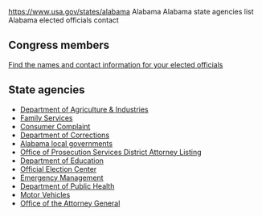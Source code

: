 

https://www.usa.gov/states/alabama
Alabama
Alabama state agencies list
Alabama elected officials contact

Congress members
----------------

[Find the names and contact information for your elected officials](https://www.usa.gov/elected-officials)

State agencies
--------------

* [Department of Agriculture & Industries](https://agi.alabama.gov/)
* [Family Services](https://dhr.alabama.gov/family-services/)
* [Consumer Complaint](https://www.alabamaag.gov/consumer-complaint/)
* [Department of Corrections](https://doc.alabama.gov/)
* [Alabama local governments](https://www.sos.alabama.gov/index.php/city-county-lookup)
* [Office of Prosecution Services District Attorney Listing](https://ops.alabama.gov/)
* [Department of Education](https://www.alabamaachieves.org/)
* [Official Election Center](https://www.sos.alabama.gov/alabama-votes)
* [Emergency Management](https://ema.alabama.gov/)
* [Department of Public Health](https://www.alabamapublichealth.gov/)
* [Motor Vehicles](https://www.revenue.alabama.gov/division/motor-vehicle/)
* [Office of the Attorney General](https://www.alabamaag.gov/)
